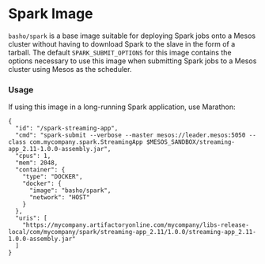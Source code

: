 # Spark Image

`basho/spark` is a base image suitable for deploying Spark jobs onto a Mesos cluster without having to download Spark to the slave in the form of a tarball. The default `SPARK_SUBMIT_OPTIONS` for this image contains the options necessary to use this image when submitting Spark jobs to a Mesos cluster using Mesos as the scheduler.

### Usage

If using this image in a long-running Spark application, use Marathon:

```
{
  "id": "/spark-streaming-app",
  "cmd": "spark-submit --verbose --master mesos://leader.mesos:5050 --class com.mycompany.spark.StreamingApp $MESOS_SANDBOX/streaming-app_2.11-1.0.0-assembly.jar",
  "cpus": 1,
  "mem": 2048,
  "container": {
    "type": "DOCKER",
    "docker": {
      "image": "basho/spark",
      "network": "HOST"
    }
  },
  "uris": [
    "https://mycompany.artifactoryonline.com/mycompany/libs-release-local/com/mycompany/spark/streaming-app_2.11/1.0.0/streaming-app_2.11-1.0.0-assembly.jar"
  ]
}
```
